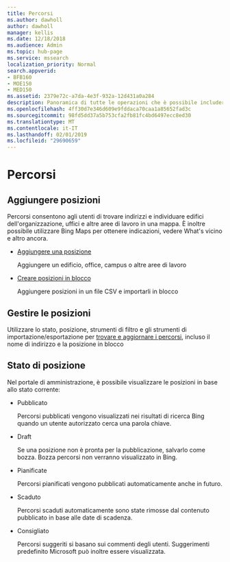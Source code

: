 ```yaml
---
title: Percorsi
ms.author: dawholl
author: dawholl
manager: kellis
ms.date: 12/18/2018
ms.audience: Admin
ms.topic: hub-page
ms.service: mssearch
localization_priority: Normal
search.appverid:
- BFB160
- MOE150
- MED150
ms.assetid: 2379e72c-a7da-4e3f-932a-12d431a0a284
description: Panoramica di tutte le operazioni che è possibile includere i percorsi dell'organizzazione nei risultati di lavoro di Microsoft Search
ms.openlocfilehash: 4ff30d7e346d609e9fddaca70caa1a85652fad3c
ms.sourcegitcommit: 98fd5dd37a5b753cfa2fb81fc4bd6497ecc8ed30
ms.translationtype: MT
ms.contentlocale: it-IT
ms.lasthandoff: 02/01/2019
ms.locfileid: "29690659"
---
```

# <a name="locations"></a>Percorsi

## <a name="add-locations"></a>Aggiungere posizioni

Percorsi consentono agli utenti di trovare indirizzi e individuare edifici dell'organizzazione, uffici e altre aree di lavoro in una mappa. È inoltre possibile utilizzare Bing Maps per ottenere indicazioni, vedere What's vicino e altro ancora.
  
- [Aggiungere una posizione](add-a-location.md)
    
    Aggiungere un edificio, office, campus o altre aree di lavoro
    
- [Creare posizioni in blocco](bulk-create-locations.md)
    
    Aggiungere posizioni in un file CSV e importarli in blocco
    
## <a name="manage-locations"></a>Gestire le posizioni

Utilizzare lo stato, posizione, strumenti di filtro e gli strumenti di importazione/esportazione per [trovare e aggiornare i percorsi](manage-locations.md), incluso il nome di indirizzo e la posizione in blocco
  
## <a name="location-status"></a>Stato di posizione

Nel portale di amministrazione, è possibile visualizzare le posizioni in base allo stato corrente:
  
- Pubblicato
    
    Percorsi pubblicati vengono visualizzati nei risultati di ricerca Bing quando un utente autorizzato cerca una parola chiave.
    
- Draft 
    
    Se una posizione non è pronta per la pubblicazione, salvarlo come bozza. Bozza percorsi non verranno visualizzato in Bing.
    
- Pianificate
    
    Percorsi pianificati vengono pubblicati automaticamente anche in futuro.
    
- Scaduto
    
    Percorsi scaduti automaticamente sono state rimosse dal contenuto pubblicato in base alle date di scadenza.
    
- Consigliato
    
    Percorsi suggeriti si basano sui commenti degli utenti. Suggerimenti predefinito Microsoft può inoltre essere visualizzata.

  

